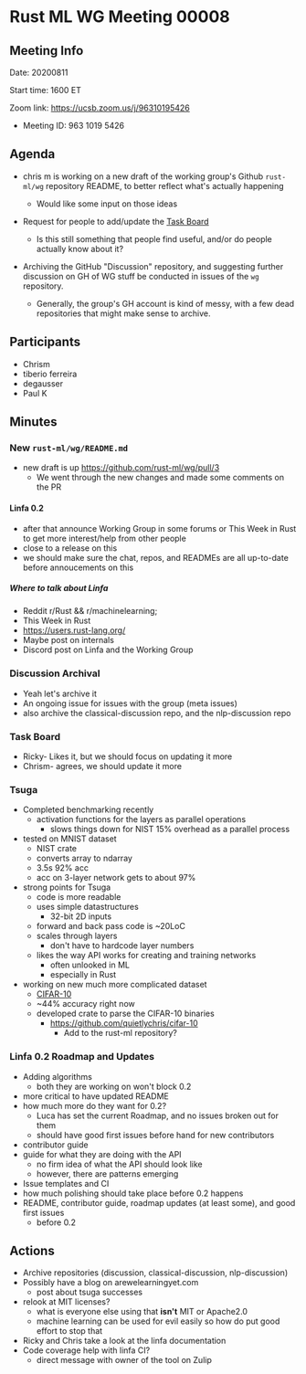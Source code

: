 # Rust ML WG Meeting 00008

## Meeting Info

Date: 20200811

Start time: 1600 ET

Zoom link: https://ucsb.zoom.us/j/96310195426
- Meeting ID: 963 1019 5426 


## Agenda
- chris m is working on a new draft of the working group's Github `rust-ml/wg` repository README, to better reflect what's actually happening
    - Would like some input on those ideas

- Request for people to add/update the [Task Board](https://github.com/rust-ml/wg/blob/master/Task_Board.md)
    - Is this still something that people find useful, and/or do people actually know about it?

- Archiving the GitHub "Discussion" repository, and suggesting further discussion on GH of WG stuff be conducted in issues of the `wg` repository.
    - Generally, the group's GH account is kind of messy, with a few dead repositories that might make sense to archive.


## Participants

- Chrism
- tiberio ferreira
- degausser
- Paul K

## Minutes

### New `rust-ml/wg/README.md`

- new draft is up https://github.com/rust-ml/wg/pull/3 
    - We went through the new changes and made some comments on the PR 

#### Linfa 0.2

- after that announce Working Group in some forums or This Week in Rust to get more interest/help from other people 
- close to a release on this 
- we should make sure the chat, repos, and READMEs are all up-to-date before annoucements on this 

##### Where to talk about Linfa 

- Reddit r/Rust && r/machinelearning; 
- This Week in Rust 
- https://users.rust-lang.org/ 
- Maybe post on internals 
- Discord post on Linfa and the Working Group 

### Discussion Archival 

- Yeah let's archive it 
- An ongoing issue for issues with the group (meta issues)
- also archive the classical-discussion repo, and the nlp-discussion repo 

### Task Board

- Ricky- Likes it, but we should focus on updating it more 
- Chrism- agrees, we should update it more 
 

### Tsuga 
 
- Completed benchmarking recently
  - activation functions for the layers as parallel operations 
    - slows things down for NIST 15% overhead as a parallel process 
- tested on MNIST dataset 
  - NIST crate
  - converts array to ndarray 
  - 3.5s 92% acc 
  - acc on 3-layer network gets to about 97% 
- strong points for Tsuga
    - code is more readable 
    - uses simple datastructures 
        - 32-bit 2D inputs 
    - forward and back pass code is ~20LoC 
    - scales through layers 
        - don't have to hardcode layer numbers 
    - likes the way API works for creating and training networks 
        - often unlooked in ML 
        - especially in Rust 
- working on new much more complicated dataset 
    - [CIFAR-10](https://www.cs.toronto.edu/~kriz/cifar.html)
    - ~44% accuracy right now
    - developed crate to parse the CIFAR-10 binaries 
        - https://github.com/quietlychris/cifar-10
            - Add to the rust-ml repository? 

### Linfa 0.2 Roadmap and Updates
- Adding algorithms 
    - both they are working on won't block 0.2
- more critical to have updated README
- how much more do they want for 0.2? 
    - Luca has set the current Roadmap, and no issues broken out for them 
    - should have good first issues before hand for new contributors 
- contributor guide
- guide for what they are doing with the API 
    - no firm idea of what the API should look like
    - however, there are patterns emerging 
- Issue templates and CI
- how much polishing should take place before 0.2 happens 
- README, contributor guide, roadmap updates (at least some), and good first issues 
    - before 0.2 

## Actions

- Archive repositories (discussion, classical-discussion, nlp-discussion)
- Possibly have a blog on arewelearningyet.com
    - post about tsuga successes
- relook at MIT licenses? 
    - what is everyone else using that **isn't** MIT or Apache2.0 
    - machine learning can be used for evil easily so how do put good effort to stop that 
- Ricky and Chris take a look at the linfa documentation 
- Code coverage help with linfa CI?
    - direct message with owner of the tool on Zulip